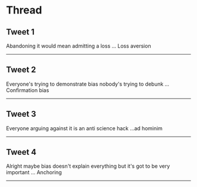 # Thread

## Tweet 1

Abandoning it would mean admitting a loss ... Loss aversion

---

## Tweet 2

Everyone's trying to demonstrate bias nobody's trying to debunk ... Confirmation bias

---

## Tweet 3

Everyone arguing against it is an anti science hack ...ad hominim

---

## Tweet 4

Alright maybe bias doesn't explain everything but it's got to be very important ... Anchoring

---


